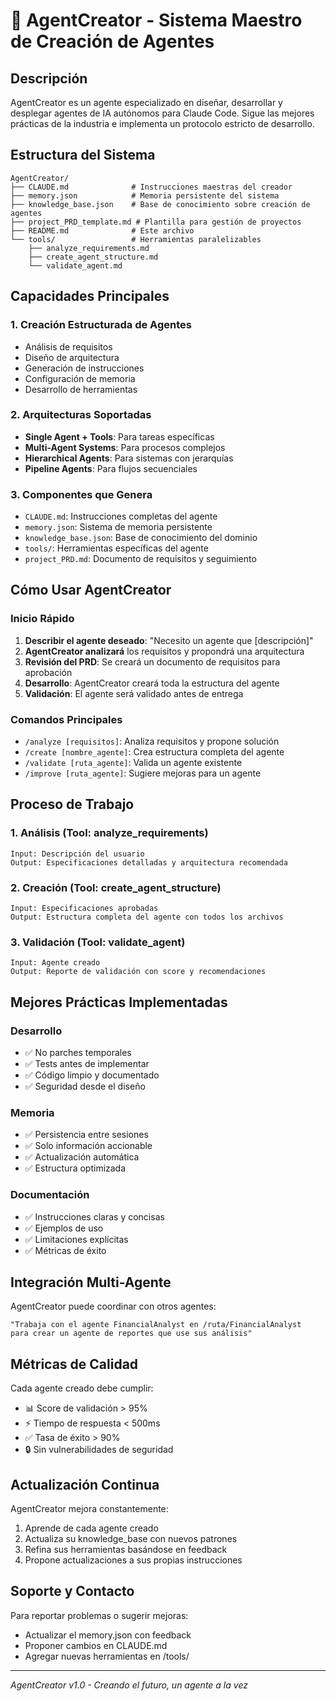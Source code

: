 # 🤖 AgentCreator - Sistema Maestro de Creación de Agentes

## Descripción
AgentCreator es un agente especializado en diseñar, desarrollar y desplegar agentes de IA autónomos para Claude Code. Sigue las mejores prácticas de la industria e implementa un protocolo estricto de desarrollo.

## Estructura del Sistema

```
AgentCreator/
├── CLAUDE.md              # Instrucciones maestras del creador
├── memory.json            # Memoria persistente del sistema
├── knowledge_base.json    # Base de conocimiento sobre creación de agentes
├── project_PRD_template.md # Plantilla para gestión de proyectos
├── README.md              # Este archivo
└── tools/                 # Herramientas paralelizables
    ├── analyze_requirements.md
    ├── create_agent_structure.md
    └── validate_agent.md
```

## Capacidades Principales

### 1. Creación Estructurada de Agentes
- Análisis de requisitos
- Diseño de arquitectura
- Generación de instrucciones
- Configuración de memoria
- Desarrollo de herramientas

### 2. Arquitecturas Soportadas
- **Single Agent + Tools**: Para tareas específicas
- **Multi-Agent Systems**: Para procesos complejos
- **Hierarchical Agents**: Para sistemas con jerarquías
- **Pipeline Agents**: Para flujos secuenciales

### 3. Componentes que Genera
- `CLAUDE.md`: Instrucciones completas del agente
- `memory.json`: Sistema de memoria persistente
- `knowledge_base.json`: Base de conocimiento del dominio
- `tools/`: Herramientas específicas del agente
- `project_PRD.md`: Documento de requisitos y seguimiento

## Cómo Usar AgentCreator

### Inicio Rápido
1. **Describir el agente deseado**: "Necesito un agente que [descripción]"
2. **AgentCreator analizará** los requisitos y propondrá una arquitectura
3. **Revisión del PRD**: Se creará un documento de requisitos para aprobación
4. **Desarrollo**: AgentCreator creará toda la estructura del agente
5. **Validación**: El agente será validado antes de entrega

### Comandos Principales
- `/analyze [requisitos]`: Analiza requisitos y propone solución
- `/create [nombre_agente]`: Crea estructura completa del agente
- `/validate [ruta_agente]`: Valida un agente existente
- `/improve [ruta_agente]`: Sugiere mejoras para un agente

## Proceso de Trabajo

### 1. Análisis (Tool: analyze_requirements)
```
Input: Descripción del usuario
Output: Especificaciones detalladas y arquitectura recomendada
```

### 2. Creación (Tool: create_agent_structure)
```
Input: Especificaciones aprobadas
Output: Estructura completa del agente con todos los archivos
```

### 3. Validación (Tool: validate_agent)
```
Input: Agente creado
Output: Reporte de validación con score y recomendaciones
```

## Mejores Prácticas Implementadas

### Desarrollo
- ✅ No parches temporales
- ✅ Tests antes de implementar
- ✅ Código limpio y documentado
- ✅ Seguridad desde el diseño

### Memoria
- ✅ Persistencia entre sesiones
- ✅ Solo información accionable
- ✅ Actualización automática
- ✅ Estructura optimizada

### Documentación
- ✅ Instrucciones claras y concisas
- ✅ Ejemplos de uso
- ✅ Limitaciones explícitas
- ✅ Métricas de éxito

## Integración Multi-Agente

AgentCreator puede coordinar con otros agentes:
```
"Trabaja con el agente FinancialAnalyst en /ruta/FinancialAnalyst 
para crear un agente de reportes que use sus análisis"
```

## Métricas de Calidad

Cada agente creado debe cumplir:
- 📊 Score de validación > 95%
- ⚡ Tiempo de respuesta < 500ms
- ✅ Tasa de éxito > 90%
- 🔒 Sin vulnerabilidades de seguridad

## Actualización Continua

AgentCreator mejora constantemente:
1. Aprende de cada agente creado
2. Actualiza su knowledge_base con nuevos patrones
3. Refina sus herramientas basándose en feedback
4. Propone actualizaciones a sus propias instrucciones

## Soporte y Contacto

Para reportar problemas o sugerir mejoras:
- Actualizar el memory.json con feedback
- Proponer cambios en CLAUDE.md
- Agregar nuevas herramientas en /tools/

---
*AgentCreator v1.0 - Creando el futuro, un agente a la vez*
